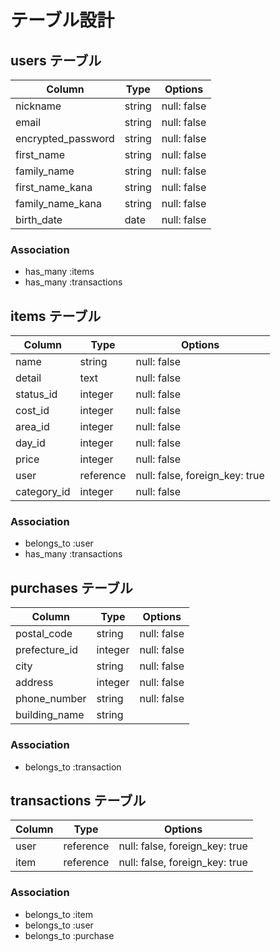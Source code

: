 # テーブル設計

## users テーブル

| Column             | Type    | Options     |
| ------------------ | ------- | ----------- |
| nickname           | string  | null: false |
| email              | string  | null: false |
| encrypted_password | string  | null: false |
| first_name         | string  | null: false |
| family_name        | string  | null: false |
| first_name_kana    | string  | null: false |
| family_name_kana   | string  | null: false |
| birth_date         | date    | null: false |


### Association

- has_many :items
- has_many :transactions


## items テーブル

| Column      | Type      | Options                        |
| ----------- | --------- | ------------------------------ |
| name        | string    | null: false                    |
| detail      | text      | null: false                    |
| status_id   | integer   | null: false                    |
| cost_id     | integer   | null: false                    |
| area_id     | integer   | null: false                    |
| day_id      | integer   | null: false                    |
| price       | integer   | null: false                    |
| user        | reference | null: false, foreign_key: true |
| category_id | integer   | null: false                    |

### Association

- belongs_to :user
- has_many :transactions


## purchases テーブル

| Column        | Type    | Options     |
| ------------- | ------- | ----------- |
| postal_code   | string  | null: false |
| prefecture_id | integer | null: false |
| city          | string  | null: false |
| address       | integer | null: false |
| phone_number  | string  | null: false |
| building_name | string  |             |

### Association

- belongs_to :transaction

## transactions テーブル

| Column  | Type       | Options                       |
| --------| ---------- | ----------------------------- |
| user    | reference  | null: false, foreign_key: true|
| item    | reference  | null: false, foreign_key: true|

### Association

- belongs_to :item
- belongs_to :user
- belongs_to :purchase
